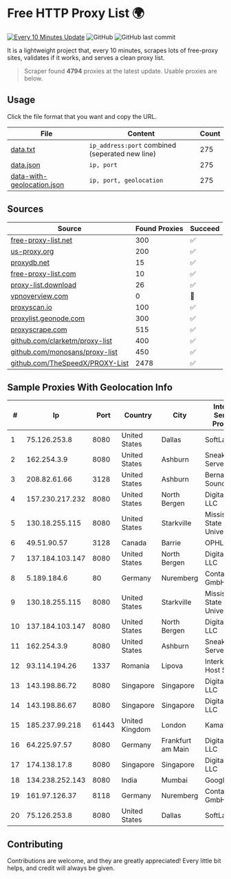 
# Free HTTP Proxy List 🌍

[![Every 10 Minutes Update](https://github.com/mertguvencli/http-proxy-list/actions/workflows/main.yml/badge.svg?branch=main)](https://github.com/mertguvencli/http-proxy-list/actions/workflows/main.yml)
![GitHub](https://img.shields.io/github/license/mertguvencli/http-proxy-list)
![GitHub last commit](https://img.shields.io/github/last-commit/mertguvencli/http-proxy-list)

It is a lightweight project that, every 10 minutes, scrapes lots of free-proxy sites, validates if it works, and serves a clean proxy list.


> Scraper found **4794** proxies at the latest update. Usable proxies are below.

## Usage

Click the file format that you want and copy the URL.


|File|Content|Count|
|----|-------|-----|
|[data.txt](https://raw.githubusercontent.com/mertguvencli/http-proxy-list/main/proxy-list/data.txt)|`ip_address:port` combined (seperated new line)|275|
|[data.json](https://raw.githubusercontent.com/mertguvencli/http-proxy-list/main/proxy-list/data.json)|`ip, port`|275|
|[data-with-geolocation.json](https://raw.githubusercontent.com/mertguvencli/http-proxy-list/main/proxy-list/data-with-geolocation.json)|`ip, port, geolocation`|275|

## Sources

|Source|Found Proxies|Succeed|
|------|-------------|-------|
|[free-proxy-list.net](https://free-proxy-list.net)|300|✅|
|[us-proxy.org](https://www.us-proxy.org)|200|✅|
|[proxydb.net](http://proxydb.net)|15|✅|
|[free-proxy-list.com](https://free-proxy-list.com/?page=&port=&type%5B%5D=http&type%5B%5D=https&up_time=0&search=Search)|10|✅|
|[proxy-list.download](https://www.proxy-list.download/HTTP)|26|✅|
|[vpnoverview.com](https://vpnoverview.com/privacy/anonymous-browsing/free-proxy-servers)|0|🚫|
|[proxyscan.io](https://www.proxyscan.io)|100|✅|
|[proxylist.geonode.com](https://proxylist.geonode.com/api/proxy-list?limit=300&page=1&sort_by=lastChecked&sort_type=desc&protocols=http,https)|300|✅|
|[proxyscrape.com](https://api.proxyscrape.com/v2/?request=displayproxies&protocol=http&timeout=10000&country=all&ssl=all&anonymity=all)|515|✅|
|[github.com/clarketm/proxy-list](https://raw.githubusercontent.com/clarketm/proxy-list/master/proxy-list-raw.txt)|400|✅|
|[github.com/monosans/proxy-list](https://raw.githubusercontent.com/monosans/proxy-list/main/proxies/http.txt)|450|✅|
|[github.com/TheSpeedX/PROXY-List](https://raw.githubusercontent.com/TheSpeedX/PROXY-List/master/http.txt)|2478|✅|


## Sample Proxies With Geolocation Info

|#|Ip|Port|Country|City|Internet Service Provider|
|-|--|----|-------|----|-------------------------|
|1|75.126.253.8|8080|United States|Dallas|SoftLayer|
|2|162.254.3.9|8080|United States|Ashburn|Sneaker Server|
|3|208.82.61.66|3128|United States|Ashburn|Bernardi Sounds|
|4|157.230.217.232|8080|United States|North Bergen|DigitalOcean, LLC|
|5|130.18.255.115|8080|United States|Starkville|Mississippi State University|
|6|49.51.90.57|3128|Canada|Barrie|OPHL|
|7|137.184.103.147|8080|United States|North Bergen|DigitalOcean, LLC|
|8|5.189.184.6|80|Germany|Nuremberg|Contabo GmbH|
|9|130.18.255.115|8080|United States|Starkville|Mississippi State University|
|10|137.184.103.147|8080|United States|North Bergen|DigitalOcean, LLC|
|11|162.254.3.9|8080|United States|Ashburn|Sneaker Server|
|12|93.114.194.26|1337|Romania|Lipova|Interkvm Host SRL|
|13|143.198.86.72|8080|Singapore|Singapore|DigitalOcean, LLC|
|14|143.198.86.67|8080|Singapore|Singapore|DigitalOcean, LLC|
|15|185.237.99.218|61443|United Kingdom|London|Kamatera Inc|
|16|64.225.97.57|8080|Germany|Frankfurt am Main|DigitalOcean, LLC|
|17|174.138.17.8|8080|Singapore|Singapore|DigitalOcean, LLC|
|18|134.238.252.143|8080|India|Mumbai|Google LLC|
|19|161.97.126.37|8118|Germany|Nuremberg|Contabo GmbH|
|20|75.126.253.8|8080|United States|Dallas|SoftLayer|



## Contributing

Contributions are welcome, and they are greatly appreciated! Every
little bit helps, and credit will always be given.

